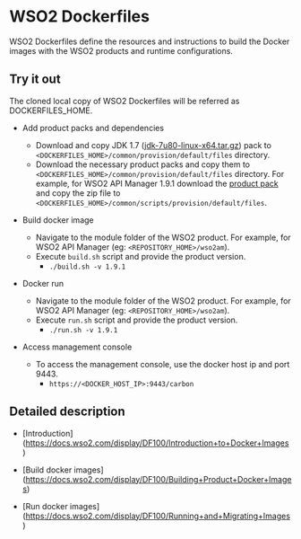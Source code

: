 # WSO2 Dockerfiles
WSO2 Dockerfiles define the resources and instructions to build the Docker images with the WSO2 products and runtime configurations.

## Try it out

The cloned local copy of WSO2 Dockerfiles will be referred as DOCKERFILES_HOME.

* Add product packs and dependencies
    - Download and copy JDK 1.7 ([jdk-7u80-linux-x64.tar.gz](http://www.oracle.com/technetwork/java/javase/downloads/jdk7-downloads-1880260.html)) pack to `<DOCKERFILES_HOME>/common/provision/default/files` directory.
    - Download the necessary product packs and copy them to `<DOCKERFILES_HOME>/common/provision/default/files` directory. For example, for WSO2 API Manager 1.9.1 download the [product pack](http://wso2.com/products/api-manager/) and copy the zip file to `<DOCKERFILES_HOME>/common/scripts/provision/default/files`.

* Build docker image
    - Navigate to the module folder of the WSO2 product. For example, for WSO2 API Manager (eg: `<REPOSITORY_HOME>/wso2am`).
    - Execute `build.sh` script and provide the product version.
        + `./build.sh -v 1.9.1`

* Docker run
    - Navigate to the module folder of the WSO2 product. For example, for WSO2 API Manager (eg: `<REPOSITORY_HOME>/wso2am`).
    - Execute `run.sh` script and provide the product version.
        + `./run.sh -v 1.9.1`

* Access management console
    -  To access the management console, use the docker host ip and port 9443.
        + `https://<DOCKER_HOST_IP>:9443/carbon`

## Detailed description

* [Introduction] (https://docs.wso2.com/display/DF100/Introduction+to+Docker+Images)

* [Build docker images] (https://docs.wso2.com/display/DF100/Building+Product+Docker+Images)

* [Run docker images] (https://docs.wso2.com/display/DF100/Running+and+Migrating+Images)
